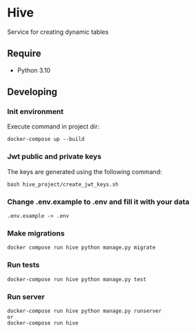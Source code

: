 Hive
=============
Service for creating dynamic tables

Require
----------

- Python 3.10


Developing
----------

### Init environment ###

Execute command in project dir:

    docker-compose up --build

### Jwt public and private keys
The keys are generated using the following command:

    bash hive_project/create_jwt_keys.sh


### Change .env.example to .env and fill it with your data

    .env.example -> .env

### Make migrations ###

    docker compose run hive python manage.py migrate


### Run tests ###   

    docker-compose run hive python manage.py test

### Run server ###

    docker-compose run hive python manage.py runserver
    or
    docker-compose run hive

